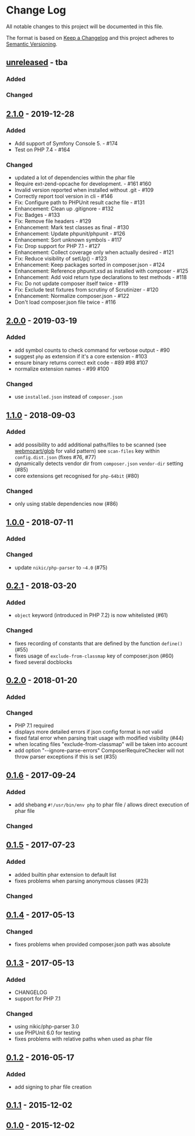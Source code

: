 # Change Log
All notable changes to this project will be documented in this file.

The format is based on [Keep a Changelog](http://keepachangelog.com/)
and this project adheres to [Semantic Versioning](http://semver.org/).

## [unreleased] - tba

### Added

### Changed

## [2.1.0] - 2019-12-28
### Added

- Add support of Symfony Console 5. - #174
- Test on PHP 7.4 - #164

### Changed

- updated a lot of dependencies within the phar file
- Require ext-zend-opcache for development. - #161 #160
- Invalid version reported when installed without .git - #109 
- Correctly report tool version in cli - #146
- Fix: Configure path to PHPUnit result cache file - #131 
- Enhancement: Clean up .gitignore - #132 
- Fix: Badges - #133 
- Fix: Remove file headers - #129 
- Enhancement: Mark test classes as final - #130 
- Enhancement: Update phpunit/phpunit - #126 
- Enhancement: Sort unknown symbols - #117 
- Fix: Drop support for PHP 7.1 - #127 
- Enhancement: Collect coverage only when actually desired - #121 
- Fix: Reduce visibility of setUp() - #123 
- Enhancement: Keep packages sorted in composer.json - #124 
- Enhancement: Reference phpunit.xsd as installed with composer - #125 
- Enhancement: Add void return type declarations to test methods - #118 
- Fix: Do not update composer itself twice - #119 
- Fix: Exclude test fixtures from scrutiny of Scrutinizer - #120 
- Enhancement: Normalize composer.json - #122 
- Don't load composer.json file twice - #116


## [2.0.0] - 2019-03-19
### Added
- add symbol counts to check command for verbose output - #90
- suggest `php` as extension if it's a core extension - #103
- ensure binary returns correct exit code - #89 #98 #107
- normalize extension names - #99 #100

### Changed
- use `installed.json` instead of `composer.json`


## [1.1.0] - 2018-09-03
### Added
- add possibility to add additional paths/files to be scanned (see [webmozart/glob](https://github.com/webmozart/glob) for valid pattern)
  see `scan-files` key within `config.dist.json` (fixes #76, #77)
- dynamically detects vendor dir from `composer.json` `vendor-dir` setting (#85)
- core extensions get recognised for `php-64bit` (#80)

### Changed
- only using stable dependencies now (#86)

## [1.0.0] - 2018-07-11
### Added

### Changed
- update `nikic/php-parser` to `~4.0` (#75)

## [0.2.1] - 2018-03-20
### Added
- `object` keyword (introduced in PHP 7.2) is now whitelisted (#61) 

### Changed
- fixes recording of constants that are defined by the function `define()` (#55)
- fixes usage of `exclude-from-classmap` key of composer.json (#60)
- fixed several docblocks 


## [0.2.0] - 2018-01-20
### Added

### Changed
- PHP 7.1 required
- displays more detailed errors if json config format is not valid
- fixed fatal error when parsing trait usage with modified visibility (#44)
- when locating files "exclude-from-classmap" will be taken into account
- add option "--ignore-parse-errors"
  ComposerRequireChecker will not throw parser exceptions if this is set (#35)

## [0.1.6] - 2017-09-24
### Added
- add shebang `#!/usr/bin/env php` to phar file / allows direct execution of phar file 

### Changed

## [0.1.5] - 2017-07-23
### Added
- added builtin phar extension to default list
- fixes problems when parsing anonymous classes (#23)

### Changed

## [0.1.4] - 2017-05-13
### Changed
- fixes problems when provided composer.json path was absolute

## [0.1.3] - 2017-05-13
### Added
- CHANGELOG
- support for PHP 7.1

### Changed
- using nikic/php-parser 3.0
- use PHPUnit 6.0 for testing
- fixes problems with relative paths when used as phar file

## [0.1.2] - 2016-05-17
### Added
- add signing to phar file creation

## [0.1.1] - 2015-12-02


## [0.1.0] - 2015-12-02


[unreleased]: https://github.com/maglnet/ComposerRequireChecker/compare/2.1.0...HEAD
[2.1.0]: https://github.com/maglnet/ComposerRequireChecker/compare/2.0.0...2.1.0
[2.0.0]: https://github.com/maglnet/ComposerRequireChecker/compare/1.1.0...2.0.0
[1.1.0]: https://github.com/maglnet/ComposerRequireChecker/compare/1.0.0...1.1.0
[1.0.0]: https://github.com/maglnet/ComposerRequireChecker/compare/0.2.1...1.0.0
[0.2.1]: https://github.com/maglnet/ComposerRequireChecker/compare/0.2.0...0.2.1
[0.2.0]: https://github.com/maglnet/ComposerRequireChecker/compare/0.1.6...0.2.0
[0.1.6]: https://github.com/maglnet/ComposerRequireChecker/compare/0.1.5...0.1.6
[0.1.5]: https://github.com/maglnet/ComposerRequireChecker/compare/0.1.4...0.1.5
[0.1.4]: https://github.com/maglnet/ComposerRequireChecker/compare/0.1.3...0.1.4
[0.1.3]: https://github.com/maglnet/ComposerRequireChecker/compare/0.1.2...0.1.3
[0.1.2]: https://github.com/maglnet/ComposerRequireChecker/compare/0.1.1...0.1.2
[0.1.1]: https://github.com/maglnet/ComposerRequireChecker/compare/0.1.0...0.1.1
[0.1.0]: https://github.com/maglnet/ComposerRequireChecker/compare/8ea36556ad0ccb0618391cff6c1dd53e1e07486f...0.1.0
